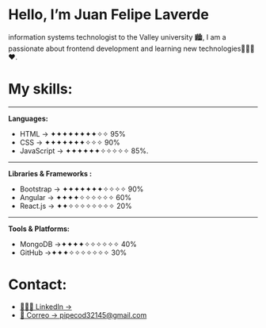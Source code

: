 # Hello, I’m Juan Felipe Laverde
information systems technologist to the Valley university 🏙, I am a passionate about frontend development and learning new technologies👨‍💻🤓❤.

# My skills:

---

**Languages:**

- HTML → ✦✦✦✦✦✦✦✦✧✧ 95%
- CSS    → ✦✦✦✦✦✦✦✧✧✧ 90%
- JavaScript → ✦✦✦✦✦✦✧✧✧✧✧ 85%.

---

**Libraries & Frameworks :**

- Bootstrap → ✦✦✦✦✦✦✦✧✧✧✧ 90%
- Angular → ✦✦✦✦✧✧✧✧✧✧ 60%
- React.js → ✦✦✧✧✧✧✧✧✧✧ 20%

---

**Tools & Platforms:**

- MongoDB →✦✦✦✦✧✧✧✧✧✧ 40%
- GitHub →✦✦✦✧✧✧✧✧✧✧ 30%

# Contact:

- [👨🏽‍💼 LinkedIn →](https://www.linkedin.com/in/juan-felipe-laverde-bautista-837993217/)
- [📧 Correo → pipecod32145@gmail.com](mailto:pipecod32145@gmail.com)
